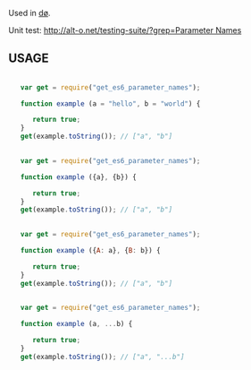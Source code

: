 Used in [dø](https://www.npmjs.com/package/op_do).

Unit test: [http://alt-o.net/testing-suite/?grep=Parameter Names](http://alt-o.net/testing-suite/?grep=Parameter%20Names)
## USAGE

```js
   
   var get = require("get_es6_parameter_names");

   function example (a = "hello", b = "world") {

      return true;
   }
   get(example.toString()); // ["a", "b"]

```

```js
   
   var get = require("get_es6_parameter_names");

   function example ({a}, {b}) {

      return true;
   }
   get(example.toString()); // ["a", "b"]

```

```js
   
   var get = require("get_es6_parameter_names");

   function example ({A: a}, {B: b}) {

      return true;
   }
   get(example.toString()); // ["a", "b"]

```

```js
   
   var get = require("get_es6_parameter_names");

   function example (a, ...b) {

      return true;
   }
   get(example.toString()); // ["a", "...b"]
   
```
